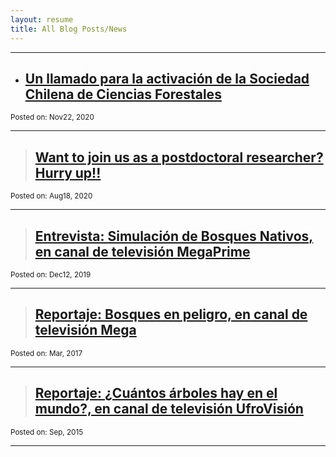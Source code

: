 ```yaml
---
layout: resume
title: All Blog Posts/News
---
```


---
* ## [Un llamado para la activación de la Sociedad Chilena de Ciencias Forestales](/news/2020-11-22paperSocifor.md)
<sub>Posted on: Nov22, 2020</sub>


---
> ## [Want to join us as a postdoctoral researcher? Hurry up!!](/news/2020-08-18-postDoc.md) 
<sub>                                                                 Posted on: Aug18, 2020</sub>


---
> ## [Entrevista: Simulación de Bosques Nativos, en canal de televisión MegaPrime](/news/2019-12-12megaSimBnativo.md)
<sub>                                                                 Posted on: Dec12, 2019</sub>

---
> ## [Reportaje: Bosques en peligro, en canal de televisión Mega](/news/2017-03-10-mega.md)
<sub>                                                                 Posted on: Mar, 2017</sub>

---
> ## [Reportaje: ¿Cuántos árboles hay en el mundo?, en canal de televisión UfroVisión](/news/2015-09-17arbolesMundo.md)
<sub>                                                                 Posted on: Sep, 2015</sub>

---
